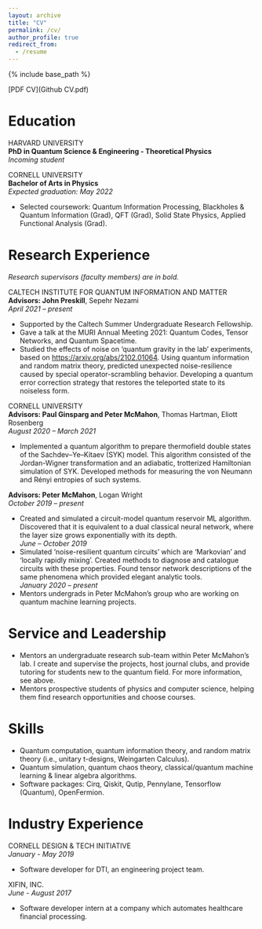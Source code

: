 ```yaml
---
layout: archive
title: "CV"
permalink: /cv/
author_profile: true
redirect_from:
  - /resume
---
```


{% include base_path %}

[PDF CV](Github CV.pdf)  

Education
======
HARVARD UNIVERSITY  
**PhD in Quantum Science & Engineering - Theoretical Physics**  
*Incoming student*  

CORNELL UNIVERSITY  
**Bachelor of Arts in Physics**  
*Expected graduation: May 2022*  
* Selected coursework: Quantum Information Processing, Blackholes & Quantum Information (Grad), QFT (Grad), Solid State Physics, Applied Functional Analysis (Grad).  

Research Experience
======
*Research supervisors (faculty members) are in bold.*  

CALTECH INSTITUTE FOR QUANTUM INFORMATION AND MATTER  
**Advisors: John Preskill**, Sepehr Nezami  
*April 2021 – present*  
* Supported by the Caltech Summer Undergraduate Research Fellowship.  
* Gave a talk at the MURI Annual Meeting 2021: Quantum Codes, Tensor Networks, and Quantum Spacetime.  
* Studied the effects of noise on ‘quantum gravity in the lab’ experiments, based on https://arxiv.org/abs/2102.01064. Using quantum information and random matrix theory, predicted unexpected noise-resilience caused by special operator-scrambling behavior. Developing a quantum error correction strategy that restores the teleported state to its noiseless form.  

CORNELL UNIVERSITY  
**Advisors: Paul Ginsparg and Peter McMahon**, Thomas Hartman, Eliott Rosenberg  
*August 2020 – March 2021*  
* Implemented a quantum algorithm to prepare thermofield double states of the Sachdev–Ye–Kitaev (SYK) model. This algorithm consisted of the Jordan-Wigner transformation and an adiabatic, trotterized Hamiltonian simulation of SYK. Developed methods for measuring the von Neumann and Rényi entropies of such systems.  

**Advisors: Peter McMahon**, Logan Wright  
*October 2019 – present*  
* Created and simulated a circuit-model quantum reservoir ML algorithm. Discovered that it is equivalent to a dual classical neural network, where the layer size grows exponentially with its depth.  
*June – October 2019*  
* Simulated ‘noise-resilient quantum circuits’ which are ‘Markovian’ and ‘locally rapidly mixing’. Created methods to diagnose and catalogue circuits with these properties. Found tensor network descriptions of the same phenomena which provided elegant analytic tools.  
*January 2020 – present*  
* Mentors undergrads in Peter McMahon’s group who are working on quantum machine learning projects.

Service and Leadership
======
* Mentors an undergraduate research sub-team within Peter McMahon’s lab. I create and supervise the projects, host journal clubs, and provide tutoring for students new to the quantum field. For more information, see above.  
* Mentors prospective students of physics and computer science, helping them find research opportunities and choose courses.  

Skills
======
* Quantum computation, quantum information theory, and random matrix theory (i.e., unitary t-designs, Weingarten Calculus).  
* Quantum simulation, quantum chaos theory, classical/quantum machine learning & linear algebra algorithms.  
* Software packages: Cirq, Qiskit, Qutip, Pennylane, Tensorflow (Quantum), OpenFermion.  

Industry Experience
======
CORNELL DESIGN & TECH INITIATIVE  
*January - May 2019*  
* Software developer for DTI, an engineering project team.  

XIFIN, INC.  
*June - August 2017*  
* Software developer intern at a company which automates healthcare financial processing.  


<!-- Publications
======
  <ul>{% for post in site.publications %}
    {% include archive-single-cv.html %}
  {% endfor %}</ul>
  
Talks
======
  <ul>{% for post in site.talks %}
    {% include archive-single-talk-cv.html %}
  {% endfor %}</ul>
  
Teaching
======
  <ul>{% for post in site.teaching %}
    {% include archive-single-cv.html %}
  {% endfor %}</ul> -->
